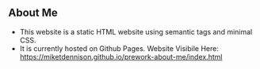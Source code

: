 ## About Me 

* This website is a static HTML website using semantic tags and minimal CSS. 
* It is currently hosted on Github Pages.
Website Visibile Here: https://miketdennison.github.io/prework-about-me/index.html
